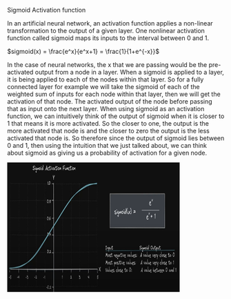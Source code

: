 Sigmoid Activation function

In an artificial neural network, an activation function applies a non-linear transformation to the output of a given layer. One nonlinear activation function called sigmoid maps its inputs to the interval between 0 and 1.

$sigmoid(x) = \frac{e^x}{e^x+1} = \frac{1}{1+e^{-x}}$ 

In the case of neural networks, the x that we are passing would be the pre-activated output from a node in a layer. When a sigmoid is applied to a layer, it is being applied to each of the nodes within that layer. So for a fully connected layer for example we will take the sigmoid of each of the weighted sum of inputs for each node within that layer, then we will get the activation of that node. The activated output of the node before passing that as input onto the next layer.
When using sigmoid as an activation function, we can intuitively think of the output of sigmoid when it is closer to 1 that means it is more activated. So the closer to one, the output is the more activated that node is and the closer to zero the output is the less activated that node is.  So therefore since the output of sigmoid lies between 0 and 1, then using the intuition that we just talked about, we can think about sigmoid as giving us a probability of activation for a given node.

<img src="sigmoid_activation.png" alt="sigmoid_activation" width="400" height="300"/>
